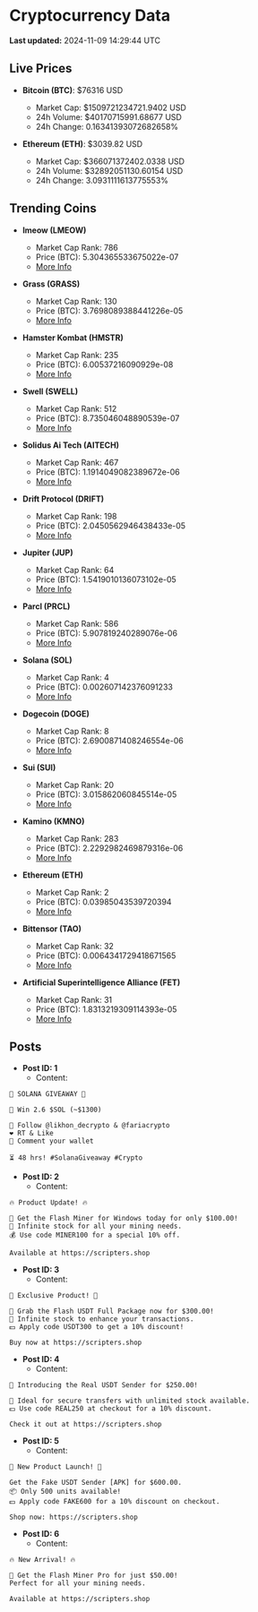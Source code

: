 # Cryptocurrency Data

**Last updated:** 2024-11-09 14:29:44 UTC

## Live Prices
- **Bitcoin (BTC)**: $76316 USD
  - Market Cap: $1509721234721.9402 USD
  - 24h Volume: $40170715991.68677 USD
  - 24h Change: 0.16341393072682658%

- **Ethereum (ETH)**: $3039.82 USD
  - Market Cap: $366071372402.0338 USD
  - 24h Volume: $32892051130.60154 USD
  - 24h Change: 3.0931111613775553%

## Trending Coins
- **lmeow (LMEOW)**
  - Market Cap Rank: 786
  - Price (BTC): 5.304365533675022e-07
  - [More Info](https://www.coingecko.com/en/coins/lmeow-2)

- **Grass (GRASS)**
  - Market Cap Rank: 130
  - Price (BTC): 3.7698089388441226e-05
  - [More Info](https://www.coingecko.com/en/coins/grass)

- **Hamster Kombat (HMSTR)**
  - Market Cap Rank: 235
  - Price (BTC): 6.00537216090929e-08
  - [More Info](https://www.coingecko.com/en/coins/hamster-kombat)

- **Swell (SWELL)**
  - Market Cap Rank: 512
  - Price (BTC): 8.735046048890539e-07
  - [More Info](https://www.coingecko.com/en/coins/swell-network)

- **Solidus Ai Tech (AITECH)**
  - Market Cap Rank: 467
  - Price (BTC): 1.1914049082389672e-06
  - [More Info](https://www.coingecko.com/en/coins/solidus-ai-tech)

- **Drift Protocol (DRIFT)**
  - Market Cap Rank: 198
  - Price (BTC): 2.0450562946438433e-05
  - [More Info](https://www.coingecko.com/en/coins/drift-protocol)

- **Jupiter (JUP)**
  - Market Cap Rank: 64
  - Price (BTC): 1.5419010136073102e-05
  - [More Info](https://www.coingecko.com/en/coins/jupiter)

- **Parcl (PRCL)**
  - Market Cap Rank: 586
  - Price (BTC): 5.907819240289076e-06
  - [More Info](https://www.coingecko.com/en/coins/parcl)

- **Solana (SOL)**
  - Market Cap Rank: 4
  - Price (BTC): 0.002607142376091233
  - [More Info](https://www.coingecko.com/en/coins/solana)

- **Dogecoin (DOGE)**
  - Market Cap Rank: 8
  - Price (BTC): 2.6900871408246554e-06
  - [More Info](https://www.coingecko.com/en/coins/dogecoin)

- **Sui (SUI)**
  - Market Cap Rank: 20
  - Price (BTC): 3.015862060845514e-05
  - [More Info](https://www.coingecko.com/en/coins/sui)

- **Kamino (KMNO)**
  - Market Cap Rank: 283
  - Price (BTC): 2.2292982469879316e-06
  - [More Info](https://www.coingecko.com/en/coins/kamino)

- **Ethereum (ETH)**
  - Market Cap Rank: 2
  - Price (BTC): 0.03985043539720394
  - [More Info](https://www.coingecko.com/en/coins/ethereum)

- **Bittensor (TAO)**
  - Market Cap Rank: 32
  - Price (BTC): 0.0064341729418671565
  - [More Info](https://www.coingecko.com/en/coins/bittensor)

- **Artificial Superintelligence Alliance (FET)**
  - Market Cap Rank: 31
  - Price (BTC): 1.8313219309114393e-05
  - [More Info](https://www.coingecko.com/en/coins/artificial-superintelligence-alliance)

## Posts
- **Post ID: 1**
  - Content:
```
🚀 SOLANA GIVEAWAY 🚀

🎁 Win 2.6 $SOL (~$1300)

🤝 Follow @likhon_decrypto & @fariacrypto
❤️ RT & Like
💬 Comment your wallet

⏳ 48 hrs! #SolanaGiveaway #Crypto
```

- **Post ID: 2**
  - Content:
```
🔥 Product Update! 🔥

🚀 Get the Flash Miner for Windows today for only $100.00!
🔋 Infinite stock for all your mining needs.
💰 Use code MINER100 for a special 10% off.

Available at https://scripters.shop
```

- **Post ID: 3**
  - Content:
```
🎁 Exclusive Product! 🎁

💸 Grab the Flash USDT Full Package now for $300.00!
🎉 Infinite stock to enhance your transactions.
💵 Apply code USDT300 to get a 10% discount!

Buy now at https://scripters.shop
```

- **Post ID: 4**
  - Content:
```
💎 Introducing the Real USDT Sender for $250.00!

💼 Ideal for secure transfers with unlimited stock available.
💵 Use code REAL250 at checkout for a 10% discount.

Check it out at https://scripters.shop
```

- **Post ID: 5**
  - Content:
```
🚀 New Product Launch! 🚀

Get the Fake USDT Sender [APK] for $600.00.
📦 Only 500 units available!
💵 Apply code FAKE600 for a 10% discount on checkout.

Shop now: https://scripters.shop
```

- **Post ID: 6**
  - Content:
```
🔥 New Arrival! 🔥

💸 Get the Flash Miner Pro for just $50.00!
Perfect for all your mining needs.

Available at https://scripters.shop
```

